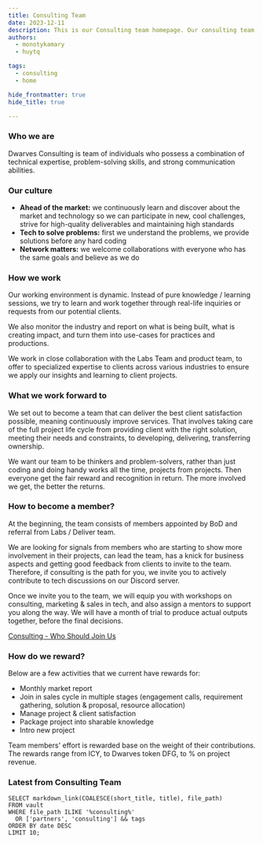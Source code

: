```yaml
---
title: Consulting Team
date: 2023-12-11
description: This is our Consulting team homepage. Our consulting team helps businesses solve complex challenges and improve performance by identifying root causes, developing solutions, and collaborating with stakeholders for successful implementation. We offer expertise in various areas including strategy, operations, management, IT, finance, and marketing to help your business achieve its goals.
authors:
  - monotykamary
  - huytq

tags:
  - consulting
  - home

hide_frontmatter: true
hide_title: true

---
```


### Who we are

Dwarves Consulting is team of individuals who possess a combination of technical expertise, problem-solving skills, and strong communication abilities.

### Our culture

- **Ahead of the market:** we continuously learn and discover about the market and technology so we can participate in new, cool challenges, strive for high-quality deliverables and maintaining high standards
- **Tech to solve problems:** first we understand the problems, we provide solutions before any hard coding
- **Network matters:** we welcome collaborations with everyone who has the same goals and believe as we do

### How we work

Our working environment is dynamic. Instead of pure knowledge / learning sessions, we try to learn and work together through real-life inquiries or requests from our potential clients.

We also monitor the industry and report on what is being built, what is creating impact, and turn them into use-cases for practices and productions.  
  
We work in close collaboration with the Labs Team and product team, to offer to specialized expertise to clients across various industries to ensure we apply our insights and learning to client projects.

### What we work forward to

We set out to become a team that can deliver the best client satisfaction possible, meaning continuously improve services. That involves taking care of the full project life cycle from providing client with the right solution, meeting their needs and constraints, to developing, delivering, transferring ownership.  
  
We want our team to be thinkers and problem-solvers, rather than just coding and doing handy works all the time, projects from projects. Then everyone get the fair reward and recognition in return. The more involved we get, the better the returns.

### How to become a member?

At the beginning, the team consists of members appointed by BoD and referral from Labs / Deliver team.  
  
We are looking for signals from members who are starting to show more involvement in their projects, can lead the team, has a knick for business aspects and getting good feedback from clients to invite to the team. Therefore, if consulting is the path for you, we invite you to actively contribute to tech discussions on our Discord server.  
  
Once we invite you to the team, we will equip you with workshops on consulting, marketing & sales in tech, and also assign a mentors to support you along the way. We will have a month of trial to produce actual outputs together, before the final decisions.

[Consulting - Who Should Join Us](consulting-who-should-join-us.md)

### How do we reward?

Below are a few activities that we current have rewards for:  

- Monthly market report
- Join in sales cycle in multiple stages (engagement calls, requirement gathering, solution & proposal, resource allocation)
- Manage project & client satisfaction
- Package project into sharable knowledge
- Intro new project

Team members' effort is rewarded base on the weight of their contributions. The rewards range from ICY, to Dwarves token DFG, to % on project revenue.

### Latest from Consulting Team

```dsql-list
SELECT markdown_link(COALESCE(short_title, title), file_path)
FROM vault
WHERE file_path ILIKE '%consulting%'
  OR ['partners', 'consulting'] && tags
ORDER BY date DESC
LIMIT 10;
```
